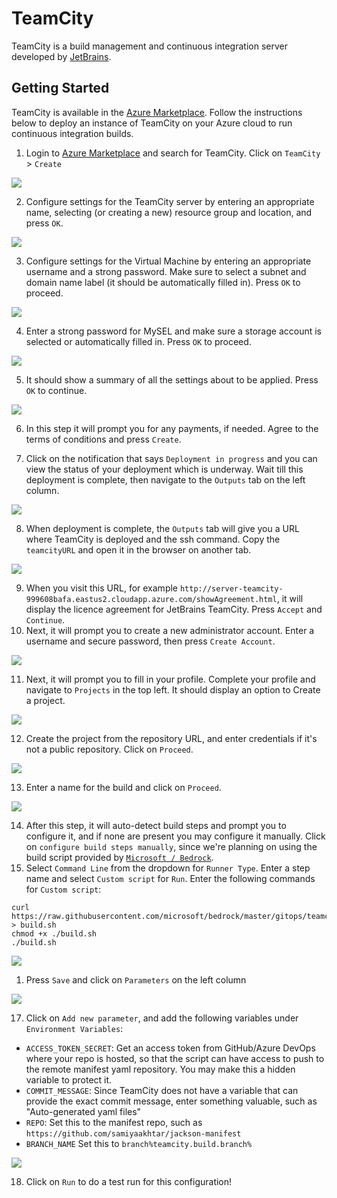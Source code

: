 # TeamCity

TeamCity is a build management and continuous integration server developed by [JetBrains](https://www.jetbrains.com/teamcity/). 

## Getting Started

TeamCity is available in the [Azure Marketplace](https://azuremarketplace.microsoft.com/en-en/marketplace/apps/jetbrains.teamcity?tab=Overview). Follow the instructions below to deploy an instance of TeamCity on your Azure cloud to run continuous integration builds.

1. Login to [Azure Marketplace](https://ms.portal.azure.com/#blade/Microsoft_Azure_Marketplace/GalleryFeaturedMenuItemBlade/selectedMenuItemId/home) and search for TeamCity. 
Click on `TeamCity` > `Create`

![](./images/search_marketplace.png)

2. Configure settings for the TeamCity server by entering an appropriate name, selecting (or creating a new) resource group and location, and press `OK`.

![](./images/configure_basic_settings.png)

3. Configure settings for the Virtual Machine by entering an appropriate username and a strong password. Make sure to select a subnet and domain name label (it should be automatically filled in). Press `OK` to proceed.

![](./images/virtual_machine_settings.png)

4. Enter a strong password for MySEL and make sure a storage account is selected or automatically filled in. Press `OK` to proceed. 

![](./images/mysql_settings.png)

5. It should show a summary of all the settings about to be applied. Press `OK` to continue. 

![](./images/summary.png)

6. In this step it will prompt you for any payments, if needed. Agree to the terms of conditions and press `Create`. 

7. Click on the notification that says `Deployment in progress` and you can view the status of your deployment which is underway. Wait till this deployment is complete, then navigate to the `Outputs` tab on the left column. 

![](./images/deployment_inprogress.png)

8. When deployment is complete, the `Outputs` tab will give you a URL where TeamCity is deployed and the ssh command. Copy the `teamcityURL` and open it in the browser on another tab. 

![](./images/output_available.png)

9. When you visit this URL, for example `http://server-teamcity-999608bafa.eastus2.cloudapp.azure.com/showAgreement.html`, it will display the licence agreement for JetBrains TeamCity. Press `Accept` and `Continue`. 
10. Next, it will prompt you to create a new administrator account. Enter a username and secure password, then press `Create Account`. 

![](./images/create_admin_account.png)

11. Next, it will prompt you to fill in your profile. Complete your profile and navigate to `Projects` in the top left. It should display an option to Create a project. 

![](./images/create_project.png)

12. Create the project from the repository URL, and enter credentials if it's not a public repository. Click on `Proceed`. 

![](./images/from_repository.png)

13. Enter a name for the build and click on `Proceed`. 

![](./images/build_name.png)

14. After this step, it will auto-detect build steps and prompt you to configure it, and if none are present you may configure it manually. Click on `configure build steps manually`, since we're planning on using the build script provided by  [`Microsoft / Bedrock`](https://github.com/microsoft/bedrock). 
15. Select `Command Line` from the dropdown for `Runner Type`. Enter a step name and select `Custom script` for `Run`. Enter the following commands for `Custom script`: 

```
curl https://raw.githubusercontent.com/microsoft/bedrock/master/gitops/teamcity/build.sh > build.sh
chmod +x ./build.sh
./build.sh
```

![](./images/transform_and_publish_step.png)

1.  Press `Save` and click on `Parameters` on the left column

![](./images/parameters_find.png)

17. Click on `Add new parameter`, and add the following variables under `Environment Variables`:


- `ACCESS_TOKEN_SECRET`: Get an access token from GitHub/Azure DevOps where your repo is hosted, so that the script can have access to push to the remote manifest yaml repository. You may make this a hidden variable to protect it.
- `COMMIT_MESSAGE`: Since TeamCity does not have a variable that can provide the exact commit message, enter something valuable, such as "Auto-generated yaml files"
- `REPO`: Set this to the manifest repo, such as `https://github.com/samiyaakhtar/jackson-manifest`
- `BRANCH_NAME` Set this to `branch%teamcity.build.branch%`

![](./images/variables.png)

18. Click on `Run` to do a test run for this configuration! 


